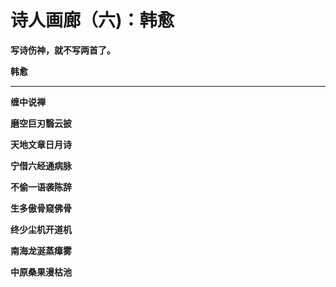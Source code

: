 诗人画廊（六)：韩愈
====



**写诗伤神，就不写两首了。**

**韩愈**

** **

**缠中说禅**

**磨空巨刃翳云披**

**天地文章日月诗**

**宁借六经通病脉**

**不偷一语袭陈辞**

**生多傲骨窥佛骨**

**终少尘机开道机**

**南海龙涎蒸瘴雾**

**中原桑果漫枯池**
